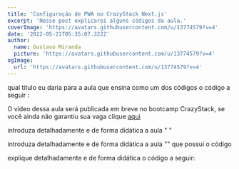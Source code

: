 ```yaml
---
title: 'Configuração de PWA no CrazyStack Next.js'
excerpt: 'Nesse post explicarei alguns códigos da aula.'
coverImage: 'https://avatars.githubusercontent.com/u/13774579?v=4'
date: '2022-05-21T05:35:07.322Z'
author:
  name: Gustavo Miranda
  picture: 'https://avatars.githubusercontent.com/u/13774579?v=4'
ogImage:
  url: 'https://avatars.githubusercontent.com/u/13774579?v=4'
---
```

qual titulo eu daria para a aula que ensina como um dos códigos o código a seguir : 


O vídeo dessa aula será publicada em breve no bootcamp CrazyStack, se você ainda não garantiu sua vaga clique [aqui](https://crazystack.com.br)

introduza detalhadamente e de forma didática a aula " "

introduza detalhadamente e de forma didática a aula "" que possui o código

explique detalhadamente e de forma didática o código a seguir:
```tsx
```
